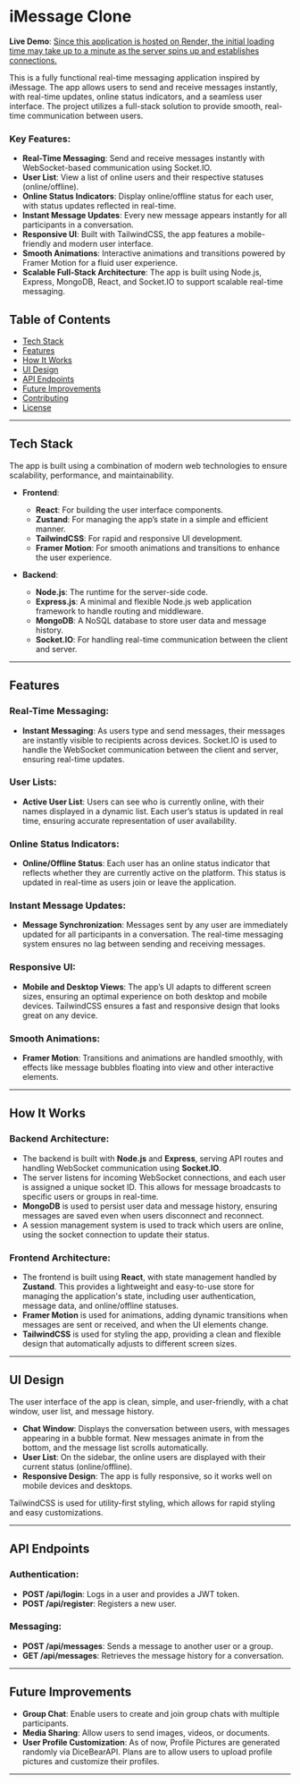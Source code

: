 
# iMessage Clone

**Live Demo**: [Since this application is hosted on Render, the initial loading time may take up to a minute as the server spins up and establishes connections. ](https://imessage-ctk6.onrender.com/*)


This is a fully functional real-time messaging application inspired by iMessage. The app allows users to send and receive messages instantly, with real-time updates, online status indicators, and a seamless user interface. The project utilizes a full-stack solution to provide smooth, real-time communication between users. 


### Key Features:
- **Real-Time Messaging**: Send and receive messages instantly with WebSocket-based communication using Socket.IO.
- **User List**: View a list of online users and their respective statuses (online/offline).
- **Online Status Indicators**: Display online/offline status for each user, with status updates reflected in real-time.
- **Instant Message Updates**: Every new message appears instantly for all participants in a conversation.
- **Responsive UI**: Built with TailwindCSS, the app features a mobile-friendly and modern user interface.
- **Smooth Animations**: Interactive animations and transitions powered by Framer Motion for a fluid user experience.
- **Scalable Full-Stack Architecture**: The app is built using Node.js, Express, MongoDB, React, and Socket.IO to support scalable real-time messaging.

## Table of Contents

- [Tech Stack](#tech-stack)
- [Features](#features)
- [How It Works](#how-it-works)
- [UI Design](#ui-design)
- [API Endpoints](#api-endpoints)
- [Future Improvements](#future-improvements)
- [Contributing](#contributing)
- [License](#license)

---

## Tech Stack

The app is built using a combination of modern web technologies to ensure scalability, performance, and maintainability.

- **Frontend**:  
  - **React**: For building the user interface components.
  - **Zustand**: For managing the app’s state in a simple and efficient manner.
  - **TailwindCSS**: For rapid and responsive UI development.
  - **Framer Motion**: For smooth animations and transitions to enhance the user experience.

- **Backend**:  
  - **Node.js**: The runtime for the server-side code.
  - **Express.js**: A minimal and flexible Node.js web application framework to handle routing and middleware.
  - **MongoDB**: A NoSQL database to store user data and message history.
  - **Socket.IO**: For handling real-time communication between the client and server.

---


## Features

### Real-Time Messaging:
- **Instant Messaging**: As users type and send messages, their messages are instantly visible to recipients across devices. Socket.IO is used to handle the WebSocket communication between the client and server, ensuring real-time updates.

### User Lists:
- **Active User List**: Users can see who is currently online, with their names displayed in a dynamic list. Each user’s status is updated in real time, ensuring accurate representation of user availability.

### Online Status Indicators:
- **Online/Offline Status**: Each user has an online status indicator that reflects whether they are currently active on the platform. This status is updated in real-time as users join or leave the application.

### Instant Message Updates:
- **Message Synchronization**: Messages sent by any user are immediately updated for all participants in a conversation. The real-time messaging system ensures no lag between sending and receiving messages.

### Responsive UI:
- **Mobile and Desktop Views**: The app’s UI adapts to different screen sizes, ensuring an optimal experience on both desktop and mobile devices. TailwindCSS ensures a fast and responsive design that looks great on any device.

### Smooth Animations:
- **Framer Motion**: Transitions and animations are handled smoothly, with effects like message bubbles floating into view and other interactive elements.

---

## How It Works

### Backend Architecture:
- The backend is built with **Node.js** and **Express**, serving API routes and handling WebSocket communication using **Socket.IO**.  
- The server listens for incoming WebSocket connections, and each user is assigned a unique socket ID. This allows for message broadcasts to specific users or groups in real-time.
- **MongoDB** is used to persist user data and message history, ensuring messages are saved even when users disconnect and reconnect.
- A session management system is used to track which users are online, using the socket connection to update their status.

### Frontend Architecture:
- The frontend is built using **React**, with state management handled by **Zustand**. This provides a lightweight and easy-to-use store for managing the application's state, including user authentication, message data, and online/offline statuses.
- **Framer Motion** is used for animations, adding dynamic transitions when messages are sent or received, and when the UI elements change.
- **TailwindCSS** is used for styling the app, providing a clean and flexible design that automatically adjusts to different screen sizes.

---


## UI Design

The user interface of the app is clean, simple, and user-friendly, with a chat window, user list, and message history. 

- **Chat Window**: Displays the conversation between users, with messages appearing in a bubble format. New messages animate in from the bottom, and the message list scrolls automatically.
- **User List**: On the sidebar, the online users are displayed with their current status (online/offline).
- **Responsive Design**: The app is fully responsive, so it works well on mobile devices and desktops.

TailwindCSS is used for utility-first styling, which allows for rapid styling and easy customizations.

---

## API Endpoints

### Authentication:
- **POST /api/login**: Logs in a user and provides a JWT token.
- **POST /api/register**: Registers a new user.

### Messaging:
- **POST /api/messages**: Sends a message to another user or a group.
- **GET /api/messages**: Retrieves the message history for a conversation.

---

## Future Improvements

- **Group Chat**: Enable users to create and join group chats with multiple participants.
- **Media Sharing**: Allow users to send images, videos, or documents.
- **User Profile Customization**: As of now, Profile Pictures are generated randomly via DiceBearAPI. Plans are to allow users to upload profile pictures and customize their profiles.

---
